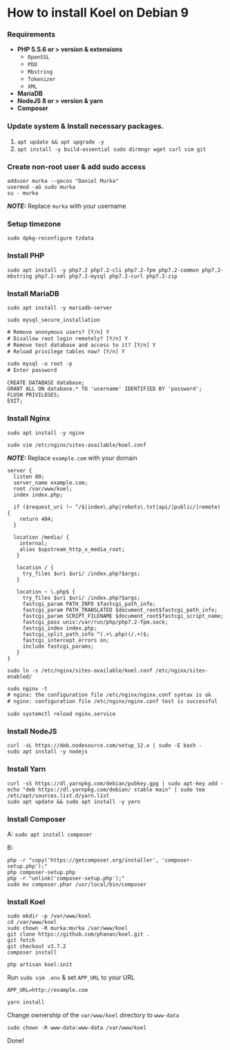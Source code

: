 # How to install Koel on Debian 9


### Requirements

- **PHP 5.5.6 or > version & extensions**
  - `OpenSSL`
  - `PDO`
  - `Mbstring`
  - `Tokenizer`
  - `XML`
- **MariaDB**
- **NodeJS 8 or > version & yarn**
- **Composer**

### Update system & Install necessary packages.

1. ```apt update && apt upgrade -y```
2. ```apt install -y build-essential sudo dirmngr wget curl vim git```

### Create non-root user & add sudo access
```
adduser murka --gecos "Daniel Murka"
usermod -aG sudo murka
su - murka
```
***NOTE:*** Replace ```murka``` with your username

### Setup timezone

```sudo dpkg-reconfigure tzdata```

### Install PHP

```sudo apt install -y php7.2 php7.2-cli php7.2-fpm php7.2-common php7.2-mbstring php7.2-xml php7.2-mysql php7.2-curl php7.2-zip```

### Install MariaDB

```sudo apt install -y mariadb-server```

```sudo mysql_secure_installation```

```diff 
# Remove anonymous users? [Y/n] Y
# Disallow root login remotely? [Y/n] Y
# Remove test database and access to it? [Y/n] Y
# Reload privilege tables now? [Y/n] Y
```
```diff
sudo mysql -u root -p
# Enter password
```

```
CREATE DATABASE database;
GRANT ALL ON database.* TO 'username' IDENTIFIED BY 'password';
FLUSH PRIVILEGES;
EXIT;
```

### Install Nginx

```sudo apt install -y nginx```

```sudo vim /etc/nginx/sites-available/koel.conf```

***NOTE:*** Replace ```example.com``` with your domain

```
server {
  listen 80;
  server_name example.com;
  root /var/www/koel;
  index index.php;

  if ($request_uri !~ ^/$|index\.php|robots\.txt|api/|public/|remote) {
    return 404;
  }

  location /media/ {
    internal;
    alias $upstream_http_x_media_root;
   }

   location / {
     try_files $uri $uri/ /index.php?$args;
   }

   location ~ \.php$ {
     try_files $uri $uri/ /index.php?$args;
     fastcgi_param PATH_INFO $fastcgi_path_info;
     fastcgi_param PATH_TRANSLATED $document_root$fastcgi_path_info;
     fastcgi_param SCRIPT_FILENAME $document_root$fastcgi_script_name;
     fastcgi_pass unix:/var/run/php/php7.2-fpm.sock;
     fastcgi_index index.php;
     fastcgi_split_path_info ^(.+\.php)(/.+)$;
     fastcgi_intercept_errors on;
     include fastcgi_params;
   }
}
```

```sudo ln -s /etc/nginx/sites-available/koel.conf /etc/nginx/sites-enabled/```

```diff
sudo nginx -t
# nginx: the configuration file /etc/nginx/nginx.conf syntax is ok
# nginx: configuration file /etc/nginx/nginx.conf test is successful
```

```sudo systemctl reload nginx.service```

### Install NodeJS

```
curl -sL https://deb.nodesource.com/setup_12.x | sudo -E bash -
sudo apt install -y nodejs
```

### Install Yarn

```
curl -sS https://dl.yarnpkg.com/debian/pubkey.gpg | sudo apt-key add -
echo "deb https://dl.yarnpkg.com/debian/ stable main" | sudo tee /etc/apt/sources.list.d/yarn.list
sudo apt update && sudo apt install -y yarn
```

### Install Composer

A: ```sudo apt install composer```

B: 
```
php -r "copy('https://getcomposer.org/installer', 'composer-setup.php');"
php composer-setup.php
php -r "unlink('composer-setup.php');"
sudo mv composer.phar /usr/local/bin/composer
```

### Install Koel

```
sudo mkdir -p /var/www/koel
cd /var/www/koel
sudo chown -R murka:murka /var/www/koel
git clone https://github.com/phanan/koel.git .
git fetch
git checkout v3.7.2
composer install
```

```
php artisan koel:init
```

Run ```sudo vim .env``` & set ```APP_URL``` to your URL

```
APP_URL=http://example.com
```

```
yarn install
```

Change ownership of the ```var/www/koel``` directory to ```www-data```

```sudo chown -R www-data:www-data /var/www/koel```

Done!


